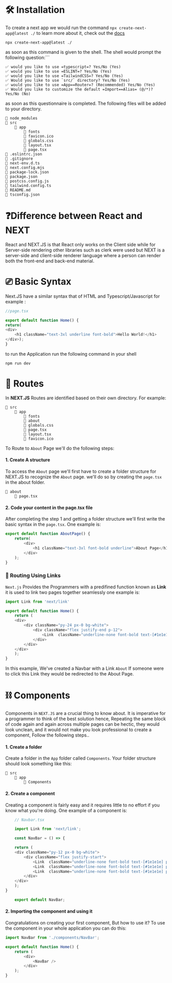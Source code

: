 # 🛠 Installation

To create a next app we would run the command `npx create-next-app@latest ./` to learn more about it, check out the [docs](https://nextjs.org/docs/getting-started/installation) 

```shell
npx create-next-app@latest ./
```

as soon as this command is given to the shell. The shell would prompt the following question:```

```shell
✅ would you like to use =typescript=? Yes/No (Yes)
✅ would you like to use =ESLINT=? Yes/No (Yes)
✅ would you like to use =TailwindCSS=? Yes/No (Yes)
✅ Would you like to use `src/` directory? Yes/No (Yes)
✅ would you like to use =App==Router=? (Recommended) Yes/No (Yes)
✅ Would you like to customize the default =Import==Alias= (@/*)? Yes/No (No)
```

as soon as this questionnaire is completed. The following files will be added to your directory.

```shell
📁 node_modules
📂 src
	📂 app
		📁 fonts
		📄 favicon.ico
		📄 globals.css
		📄 layout.tsx
		📄 page.tsx
📄 .eslintrc.json
📄 .gitignore
📄 next-env.d.ts
📄 next.config.mjs
📄 package-lock.json
📄 package.json
📄 postcss.config.js
📄 tailwind.config.ts
📄 README.md
📄 tsconfig.json

```

# ❓Difference between React and NEXT

React and NEXT.JS is that React only works on the Client side while for Server-side rendering other libraries such as clerk were used but NEXT is a server-side and client-side renderer language where a person can render both the front-end and back-end material.

# ⎚ Basic Syntax

Next.JS have a similar syntax that of HTML and Typescript/Javascript for example :
```JavaScript
//page.tsx

export default function Home() {
return(
<div>
	<h1 className="text-3xl underline font-bold">Hello World!</h1>
</div>);
}
```

to run the Application run the following command in your shell
```shell
npm run dev
```

# 🗾 Routes

In **NEXT.JS** Routes are identified based on their own directory. For example:
```shell
📂 src
	📂 app
		📁 fonts
		📁 about
		📄 globals.css
		📄 page.tsx
		📄 layout.tsx
		📄 favicon.ico
```

To Route to `About` Page we'll do the following steps:
#### 1. Create A structure
To access the `About` page we'll first have to create a folder structure for NEXT.JS to recognize the `About` page. we'll do so by creating the `page.tsx` in the about folder.
``` shell
📂 about
	📄 page.tsx
```
#### 2. Code your content in the page.tsx file
After completing the step 1 and getting a folder structure we'll first write the basic syntax in the `page.tsx`. One example is:
```JavaScript
export default function AboutPage() {
	return(
		<div>
			<h1 className="text-3xl font-bold underline">About Page</h1>
		</div>
	);
}
```

### 🔗 Routing Using Links
`Next.js` Provides the Programmers with a predifined function known as **Link** it is used to link two pages together seamlessly one example is:

```javascript
import Link from 'next/link'

export default function Home() {
	return (
	<div>
		<div className="py-24 px-0 bg-white">
			<div className="flex justify-end p-12">
				<Link  className="underline-none font-bold text-[#1e1e1e]" href='/about'> About </Link> 
			</div>
		</div>
	</div>
	);
}
```

In this example, We've created a Navbar with a Link `About` If someone were to click this Link they would be redirected to the About Page.

# ⛓ Components
Components in `NEXT.JS` are a crucial thing to know about. It is imperative for a programmer to think of the best solution hence, Repeating the same block of code again and again across multiple pages can be hectic, they would look unclean, and it would not make you look professional to create a component, Follow the following steps..

#### 1. Create a folder
Create a folder in the `App` folder called `Components`. Your folder structure should look something like this:
``` shell
📂 src
	📂 app
		📁 Components
```
#### 2. Create a component
Creating a component is fairly easy and it requires little to no effort if you know what you're doing. One example of a component is:

``` JavaScript
	// Navbar.tsx

	import Link from 'next/link';

	const NavBar = () => {

	return (
	<div className="py-12 px-0 bg-white">
		<div className="flex justify-start">
			<Link  className="underline-none font-bold text-[#1e1e1e] px-12" href='/'> Home </Link>
			<Link  className="underline-none font-bold text-[#1e1e1e] px-12" href='/about'> About </Link>
			<Link  className="underline-none font-bold text-[#1e1e1e] px-12" href='/jobs'> Jobs </Link> 
		</div>
	</div>
	);
}

	export default NavBar;
```

#### 2. Importing the component and using it

Congratulations on creating your first component, But how to use it? To use the component in your whole application you can do this:

```javaScript
import NavBar from './components/NavBar';

export default function Home() {
	return (
		<div>
			<NavBar />
		</div>
	);
}
```
